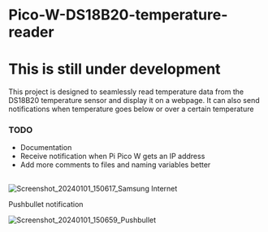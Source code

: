 # Pico-W-DS18B20-temperature-reader
# This is still under development
This project is designed to seamlessly read temperature data from the DS18B20 temperature sensor and display it on a webpage. It can also send notifications when temperature goes below or over a certain temperature

### TODO

- Documentation
- Receive notification when Pi Pico W gets an IP address
- Add more comments to files and naming variables better

##

![Screenshot_20240101_150617_Samsung Internet](https://github.com/Ossi05/Pico-W-DS18B20-temperature-reader/assets/77546709/9b96491e-db32-4afa-b763-e1f7ed13b1f3)


Pushbullet notification

![Screenshot_20240101_150659_Pushbullet](https://github.com/Ossi05/Pico-W-DS18B20-temperature-reader/assets/77546709/9d6f8106-6310-40dd-8236-b17ec5a294b6)

